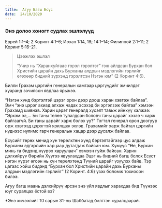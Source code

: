 ```yaml
---
title:  Агуу Багш Есүс
date:  24/10/2020
---
```


### Энэ долоо хоногт судлах эшлэлүүд
Еврей 1:1–4; 2 Коринт 4:1–6; Иохан 1:14, 18; 14:1–14; Филиппой 2:1–11; 2 Коринт 5:16–21.

> <p>Цээжлэх эшлэл</p>
> “Учир нь “Харанхуйгаас гэрэл гэрэлтэг” гэж айлдсан Бурхан бол Христийн царайн дахь Бурханы алдрын мэдлэгийн гэрлийг өгөхөөр бидний зүрхэнд гэрэлтсэн Нэгэн юм” (2 Коринт 4:6).

Билли Грахам цэргийн генералын хамтаар цэргүүдийг эмчилдэг хуаранд зочилсон явдлаа ярьжээ.

“Нэгэн хүнд бэртэлтэй цэрэг орон дээр доош харан хэвтэж байлаа”. Эмч “энэ цэрэг ахиад алхаж чадах эсэхэд би эргэлзэж байгаа” хэмээн Грахамд шивнэв. Харин цэрэг генералд хүсэлт тавьж ийнхүү хэлжээ: “Эрхэм ээ,... Би таны төлөө тулалдсан боловч таны царайг хэзээ ч харж байгаагүй. Би таны царайг харж болох уу?” Тэгтэл генерал орон доогуур орж хэвтээд цэрэгтэй ярилцаж эхлэв. Грахамийг харж байтал цэргийн нүднээс нулимс гарч генералын хацар дээр дусалж байлаа.

Есүсийг төрөх мөчид хүн төрөлхтөн хүнд бэртэлтэйгээр цус алдаж Бурханы эдгэрлийн харцаар дутагдаж байсан юм. Хүмүүс “Өө, Бурхан минь та бидэнд нүүрээ харуулаач” хэмээн гуйж байсан. Харин дэлхийрүү Өөрийн Хүүгээ явуулахдаа Эцэг нь бидний багш болох Есүст нэгэн үүрэг өгсөн нь хүн төрөлхтөнд Түүний царайг үзүүлэх байв. Тэр цагаас хойш бидэнд “Бурхан бол Христийн царайн дахь Бурханы алдрын мэдлэгийн гэрлийг” (2 Коринт. 4:6) үзэх боломж тохиосон билээ.

Агуу багш маань дэлхийрүү ирсэн энэ үйл явдлыг харахдаа бид Түүнээс юуг суралцах ёстой вэ?

*Энэ хичээлийг 10 сарын 31-ны Шаббатад бэлтгэн суралцаарай.